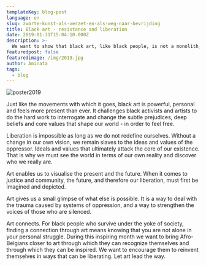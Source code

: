 ```yaml
---
templateKey: blog-post
language: en
slug: zwarte-kunst-als-verzet-en-als-weg-naar-bevrijding
title: Black art - resistance and liberation
date: 2019-01-31T15:04:10.000Z
description: >-
  We want to show that black art, like black people, is not a monolith, but is divers, expressive and offers resistance to simple categorisation. Black art exists everywhere and is not restricted to the walls of museums but can also be found in the streets, on blogs and other digital platforms and on the canvases of our bodies.
featuredpost: false
featuredimage: /img/2019.jpg
author: Aminata
tags:
  - blog
---
```

![poster2019](/img/2019.jpg "Poster 2019")

Just like the movements with which it goes, black art is powerful, personal and feels more present than ever. It challenges black activists and artists to do the hard work to interrogate and change the subtle prejudices, deep beliefs and core values ​​that shape our world - in order to feel free.

Liberation is impossible as long as we do not redefine ourselves. Without a change in our own vision, we remain slaves to the ideas and values ​​of the oppressor. Ideals and values ​​that ultimately attack the core of our existence. That is why we must see the world in terms of our own reality and discover who we really are.

Art enables us to visualise the present and the future. When it comes to justice and community, the future, and therefore our liberation, must first be imagined and depicted.

Art gives us a small glimpse of what else is possible. It is a way to deal with the trauma caused by systems of oppression, and a way to strengthen the voices of those who are silenced.

Art connects. For black people who survive under the yoke of society, finding a connection through art means knowing that you are not alone in your personal struggle. During this inspiring month we want to bring Afro-Belgians closer to art through which they can recognize themselves and through which they can be inspired. We want to encourage them to reinvent themselves in ways that can be liberating. Let art lead the way.
